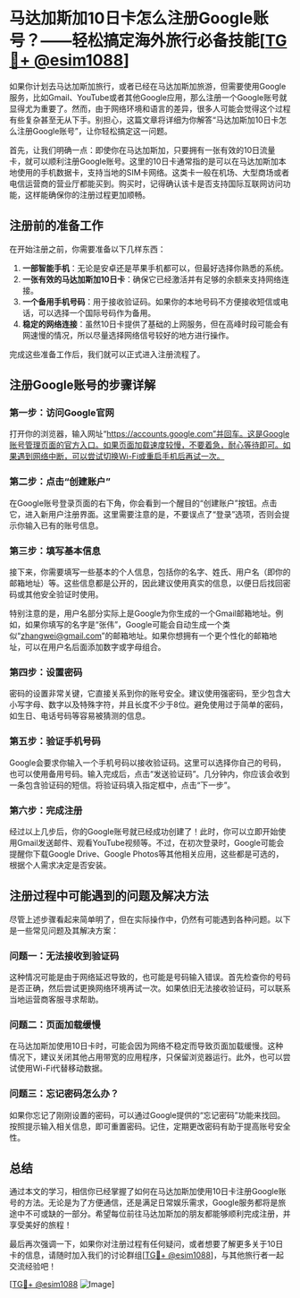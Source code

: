 # 马达加斯加10日卡怎么注册Google账号？——轻松搞定海外旅行必备技能[[TG💪+ @esim1088](https://t.me/s/esim1088)]

如果你计划去马达加斯加旅行，或者已经在马达加斯加旅游，但需要使用Google服务，比如Gmail、YouTube或者其他Google应用，那么注册一个Google账号就显得尤为重要了。然而，由于网络环境和语言的差异，很多人可能会觉得这个过程有些复杂甚至无从下手。别担心，这篇文章将详细为你解答“马达加斯加10日卡怎么注册Google账号”，让你轻松搞定这一问题。

首先，让我们明确一点：即使你在马达加斯加，只要拥有一张有效的10日流量卡，就可以顺利注册Google账号。这里的10日卡通常指的是可以在马达加斯加本地使用的手机数据卡，支持当地的SIM卡网络。这类卡一般在机场、大型商场或者电信运营商的营业厅都能买到。购买时，记得确认该卡是否支持国际互联网访问功能，这样能确保你的注册过程更加顺畅。

## 注册前的准备工作

在开始注册之前，你需要准备以下几样东西：

1. **一部智能手机**：无论是安卓还是苹果手机都可以，但最好选择你熟悉的系统。
2. **一张有效的马达加斯加10日卡**：确保它已经激活并有足够的余额来支持网络连接。
3. **一个备用手机号码**：用于接收验证码。如果你的本地号码不方便接收短信或电话，可以选择一个国际号码作为备用。
4. **稳定的网络连接**：虽然10日卡提供了基础的上网服务，但在高峰时段可能会有网速慢的情况，所以尽量选择网络信号较好的地方进行操作。

完成这些准备工作后，我们就可以正式进入注册流程了。

## 注册Google账号的步骤详解

### 第一步：访问Google官网

打开你的浏览器，输入网址“https://accounts.google.com”并回车。这是Google账号管理页面的官方入口。如果页面加载速度较慢，不要着急，耐心等待即可。如果遇到网络中断，可以尝试切换Wi-Fi或重启手机后再试一次。

### 第二步：点击“创建账户”

在Google账号登录页面的右下角，你会看到一个醒目的“创建账户”按钮。点击它，进入新用户注册界面。这里需要注意的是，不要误点了“登录”选项，否则会提示你输入已有的账号信息。

### 第三步：填写基本信息

接下来，你需要填写一些基本的个人信息，包括你的名字、姓氏、用户名（即你的邮箱地址）等。这些信息都是公开的，因此建议使用真实的信息，以便日后找回密码或其他安全验证时使用。

特别注意的是，用户名部分实际上是Google为你生成的一个Gmail邮箱地址。例如，如果你填写的名字是“张伟”，Google可能会自动生成一个类似“zhangwei@gmail.com”的邮箱地址。如果你想拥有一个更个性化的邮箱地址，可以在用户名后面添加数字或字母组合。

### 第四步：设置密码

密码的设置非常关键，它直接关系到你的账号安全。建议使用强密码，至少包含大小写字母、数字以及特殊字符，并且长度不少于8位。避免使用过于简单的密码，如生日、电话号码等容易被猜测的信息。

### 第五步：验证手机号码

Google会要求你输入一个手机号码以接收验证码。这里可以选择你自己的号码，也可以使用备用号码。输入完成后，点击“发送验证码”。几分钟内，你应该会收到一条包含验证码的短信。将验证码填入指定框中，点击“下一步”。

### 第六步：完成注册

经过以上几步后，你的Google账号就已经成功创建了！此时，你可以立即开始使用Gmail发送邮件、观看YouTube视频等。不过，在初次登录时，Google可能会提醒你下载Google Drive、Google Photos等其他相关应用，这些都是可选的，根据个人需求决定是否安装。

## 注册过程中可能遇到的问题及解决方法

尽管上述步骤看起来简单明了，但在实际操作中，仍然有可能遇到各种问题。以下是一些常见问题及其解决方案：

### 问题一：无法接收到验证码

这种情况可能是由于网络延迟导致的，也可能是号码输入错误。首先检查你的号码是否正确，然后尝试更换网络环境再试一次。如果依旧无法接收验证码，可以联系当地运营商客服寻求帮助。

### 问题二：页面加载缓慢

在马达加斯加使用10日卡时，可能会因为网络不稳定而导致页面加载缓慢。这种情况下，建议关闭其他占用带宽的应用程序，只保留浏览器运行。此外，也可以尝试使用Wi-Fi代替移动数据。

### 问题三：忘记密码怎么办？

如果你忘记了刚刚设置的密码，可以通过Google提供的“忘记密码”功能来找回。按照提示输入相关信息，即可重置密码。记住，定期更改密码有助于提高账号安全性。

## 总结

通过本文的学习，相信你已经掌握了如何在马达加斯加使用10日卡注册Google账号的方法。无论是为了方便通信，还是满足日常娱乐需求，Google服务都将是旅途中不可或缺的一部分。希望每位前往马达加斯加的朋友都能够顺利完成注册，并享受美好的旅程！

最后再次强调一下，如果你对注册过程有任何疑问，或者想要了解更多关于10日卡的信息，请随时加入我们的讨论群组[[TG💪+ @esim1088](https://t.me/s/esim1088)]，与其他旅行者一起交流经验吧！

[[TG💪+ @esim1088](https://t.me/s/esim1088) ![Image](https://i.postimg.cc/4NQfJmqS/Snipaste-2025-05-13-00-14-12.png)]
